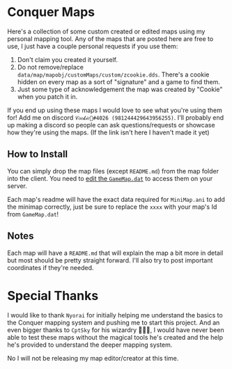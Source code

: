 # Conquer Maps
 Here's a collection of some custom created or edited maps using my personal mapping tool. Any of the maps that are posted here are free to use, I just have a couple personal requests if you use them:
 1. Don't claim you created it yourself.
 2. Do not remove/replace `data/map/mapobj/customMaps/custom/zcookie.dds`. There's a cookie hidden on every map as a sort of "signature" and a game to find them.
 3. Just some type of acknowledgement the map was created by "Cookie" when you patch it in.

 If you end up using these maps I would love to see what you're using them for! Add me on discord `𝒞𝑜𝑜𝓀𝒾𝑒🍪#4026 (981244429643956255)`. I'll probably end up making a discord so people can ask questions/requests or showcase how they're using the maps. (If the link isn't here I haven't made it yet)


## How to Install
 You can simply drop the map files (except `README.md`) from the map folder into the client. You need to [edit the `GameMap.dat`](https://www.elitepvpers.com/forum/co2-pserver-guides-releases/1779161-release-gamemap-editor-complete.html) to access them on your server.

 Each map's readme will have the exact data required for `MiniMap.ani` to add the minimap correctly, just be sure to replace the `xxxx` with your map's Id from `GameMap.dat`!


## Notes
 Each map will have a `README.md` that will explain the map a bit more in detail but most should be pretty straight forward. I'll also try to post important coordinates if they're needed.

# Special Thanks
 I would like to thank `Nyorai` for initially helping me understand the basics to the Conquer mapping system and pushing me to start this project. And an even bigger thanks to `CptSky` for his wizardry 🧙🏿‍♂️, I would have never been able to test these maps without the magical tools he's created and the help he's provided to understand the deeper mapping system.

 No I will not be releasing my map editor/creator at this time.